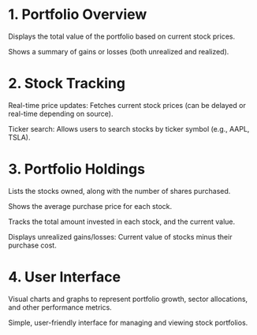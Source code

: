# 1. Portfolio Overview
Displays the total value of the portfolio based on current stock prices.

Shows a summary of gains or losses (both unrealized and realized).
# 2. Stock Tracking
Real-time price updates: Fetches current stock prices (can be delayed or real-time depending on source).

Ticker search: Allows users to search stocks by ticker symbol (e.g., AAPL, TSLA).
# 3. Portfolio Holdings
Lists the stocks owned, along with the number of shares purchased.

Shows the average purchase price for each stock.

Tracks the total amount invested in each stock, and the current value.

Displays unrealized gains/losses: Current value of stocks minus their purchase cost.
# 4. User Interface
Visual charts and graphs to represent portfolio growth, sector allocations, and other performance metrics.

Simple, user-friendly interface for managing and viewing stock portfolios.
